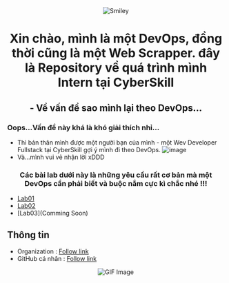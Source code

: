 <div align="center">
<div>
<img src="https://github.com/user-attachments/assets/2524a1eb-3fef-4577-a18e-f1dc528d5825" alt="Smiley" align="center">
</div>
</div>

<h1 align="center">Xin chào, mình là một DevOps, đồng thời cũng là một Web Scrapper. đây là Repository về quá trình mình Intern tại CyberSkill</h1>

<h2 align="center">- Về vấn đề sao mình lại theo DevOps...</h2>

### Oops...Vấn đề này khá là khó giải thích nhỉ...
- Thì bản thân mình được một người bạn của mình - một Wev Developer Fullstack tại CyberSkill gợi ý mình đi theo DevOps.
![image](https://github.com/user-attachments/assets/6971556d-7a0d-4704-adbc-c8b288af343e)
- Và...mình vui vẻ nhận lời xDDD


<h3 align="center">Các bài lab dưới này là những yêu cầu rất cơ bản mà một DevOps cần phải biết và buộc nắm cực kì chắc nhé !!!</h3>

- [Lab01](https://github.com/uziii2208/CyberSkill_exams/tree/main/Lab_01)
- [Lab02](https://github.com/uziii2208/CyberSkill_exams/tree/main/Lab_02)
- [Lab03](Comming Soon)

## Thông tin 
 - Organization : [Follow link](https://github.com/cyberskill-world)
 - GitHub cá nhân : [Follow link](https://github.com/uziii2208)

<div align="center">
    <img src="https://github.com/user-attachments/assets/f6a6e4e5-50e6-41d1-81b8-986edaa1a30e" alt="GIF Image">
</div>

